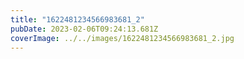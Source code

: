 ```yaml
---
title: "1622481234566983681_2"
pubDate: 2023-02-06T09:24:13.681Z
coverImage: ../../images/1622481234566983681_2.jpg
---
```

